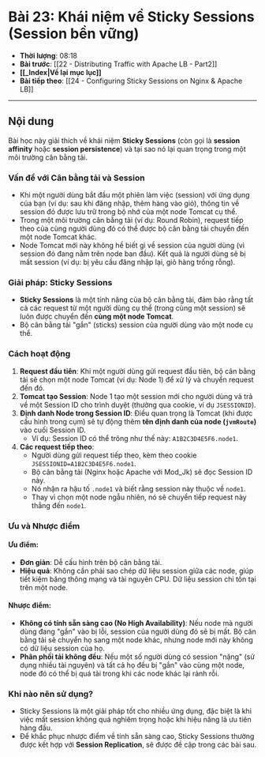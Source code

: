 # Bài 23: Khái niệm về Sticky Sessions (Session bền vững)

- **Thời lượng**: 08:18
- **Bài trước**: [[22 - Distributing Traffic with Apache LB - Part2]]
- **[[_Index|Về lại mục lục]]**
- **Bài tiếp theo**: [[24 - Configuring Sticky Sessions on Nginx & Apache LB]]

---

## Nội dung

Bài học này giải thích về khái niệm **Sticky Sessions** (còn gọi là **session affinity** hoặc **session persistence**) và tại sao nó lại quan trọng trong một môi trường cân bằng tải.

### Vấn đề với Cân bằng tải và Session

-   Khi một người dùng bắt đầu một phiên làm việc (session) với ứng dụng của bạn (ví dụ: sau khi đăng nhập, thêm hàng vào giỏ), thông tin về session đó được lưu trữ trong bộ nhớ của một node Tomcat cụ thể.
-   Trong một môi trường cân bằng tải (ví dụ: Round Robin), request tiếp theo của cùng người dùng đó có thể được bộ cân bằng tải chuyển đến một node Tomcat khác.
-   Node Tomcat mới này không hề biết gì về session của người dùng (vì session đó đang nằm trên node ban đầu). Kết quả là người dùng sẽ bị mất session (ví dụ: bị yêu cầu đăng nhập lại, giỏ hàng trống rỗng).

### Giải pháp: Sticky Sessions

-   **Sticky Sessions** là một tính năng của bộ cân bằng tải, đảm bảo rằng tất cả các request từ một người dùng cụ thể (trong cùng một session) sẽ luôn được chuyển đến **cùng một node Tomcat**.
-   Bộ cân bằng tải "gắn" (sticks) session của người dùng vào một node cụ thể.

### Cách hoạt động

1.  **Request đầu tiên**: Khi một người dùng gửi request đầu tiên, bộ cân bằng tải sẽ chọn một node Tomcat (ví dụ: Node 1) để xử lý và chuyển request đến đó.
2.  **Tomcat tạo Session**: Node 1 tạo một session mới cho người dùng và trả về một Session ID cho trình duyệt (thường qua cookie, ví dụ `JSESSIONID`).
3.  **Định danh Node trong Session ID**: Điều quan trọng là Tomcat (khi được cấu hình trong cụm) sẽ tự động thêm **tên định danh của node (`jvmRoute`)** vào cuối Session ID.
    -   Ví dụ: Session ID có thể trông như thế này: `A1B2C3D4E5F6.node1`.
4.  **Các request tiếp theo**:
    -   Người dùng gửi request tiếp theo, kèm theo cookie `JSESSIONID=A1B2C3D4E5F6.node1`.
    -   Bộ cân bằng tải (Nginx hoặc Apache với Mod_Jk) sẽ đọc Session ID này.
    -   Nó nhận ra hậu tố `.node1` và biết rằng session này thuộc về `node1`.
    -   Thay vì chọn một node ngẫu nhiên, nó sẽ chuyển tiếp request này thẳng đến `node1`.

### Ưu và Nhược điểm

#### Ưu điểm:

-   **Đơn giản**: Dễ cấu hình trên bộ cân bằng tải.
-   **Hiệu quả**: Không cần phải sao chép dữ liệu session giữa các node, giúp tiết kiệm băng thông mạng và tài nguyên CPU. Dữ liệu session chỉ tồn tại trên một node.

#### Nhược điểm:

-   **Không có tính sẵn sàng cao (No High Availability)**: Nếu node mà người dùng đang "gắn" vào bị lỗi, session của người dùng đó sẽ bị mất. Bộ cân bằng tải sẽ chuyển họ sang một node khác, nhưng node mới này không có dữ liệu session của họ.
-   **Phân phối tải không đều**: Nếu một số người dùng có session "nặng" (sử dụng nhiều tài nguyên) và tất cả họ đều bị "gắn" vào cùng một node, node đó có thể bị quá tải trong khi các node khác lại rảnh rỗi.

### Khi nào nên sử dụng?

-   Sticky Sessions là một giải pháp tốt cho nhiều ứng dụng, đặc biệt là khi việc mất session không quá nghiêm trọng hoặc khi hiệu năng là ưu tiên hàng đầu.
-   Để khắc phục nhược điểm về tính sẵn sàng cao, Sticky Sessions thường được kết hợp với **Session Replication**, sẽ được đề cập trong các bài sau.
